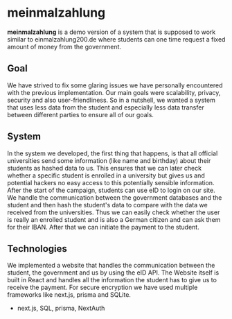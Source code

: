 # meinmalzahlung
**meinmalzahlung** is a demo version of a system that is supposed to work similar to einmalzahlung200.de where students can one time request a fixed
amount of money from the government.
## Goal
We have strived to fix some glaring issues we have personally encountered with the previous implementation. Our main goals were scalability, privacy, security and also user-friendliness. So in a nutshell, we wanted a system that uses less data from the student and especially less data transfer between different parties to ensure all of our goals.

## System
In the system we developed, the first thing that happens, is that all official universities send some information (like name and birthday) about their students as hashed data to us. This ensures that we can later check whether a specific student is enrolled in a university but gives us and potential hackers no easy access to this potentially sensible information. After the start of the campaign, students can use eID to login on our site. We handle the communication between the government databases and the student and then hash the student's data to compare with the data we received from the universities. Thus we can easily check whether the user is really an enrolled student and is also a German citizen and can ask them for their IBAN. After that we can initiate the payment to the student.

## Technologies
We implemented a website that handles the communication between the student, the government and us by using the eID API. The Website itself is built in React and handles all the information the student has to give us to receive the payment. For secure encryption we have used multiple frameworks like next.js, prisma and SQLite. 

- next.js, SQL, prisma, NextAuth
